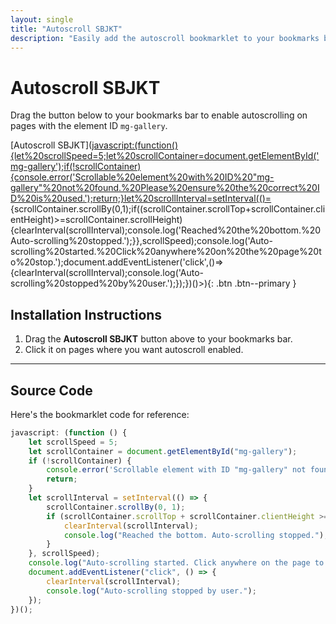 ```yaml
---
layout: single
title: "Autoscroll SBJKT"
description: "Easily add the autoscroll bookmarklet to your bookmarks bar"
---
```


# Autoscroll SBJKT

Drag the button below to your bookmarks bar to enable autoscrolling on pages with the element ID `mg-gallery`.

[Autoscroll SBJKT](<javascript:(function(){let%20scrollSpeed=5;let%20scrollContainer=document.getElementById('mg-gallery');if(!scrollContainer){console.error('Scrollable%20element%20with%20ID%20"mg-gallery"%20not%20found.%20Please%20ensure%20the%20correct%20ID%20is%20used.');return;}let%20scrollInterval=setInterval(()=>{scrollContainer.scrollBy(0,1);if((scrollContainer.scrollTop+scrollContainer.clientHeight)>=scrollContainer.scrollHeight){clearInterval(scrollInterval);console.log('Reached%20the%20bottom.%20Auto-scrolling%20stopped.');}},scrollSpeed);console.log('Auto-scrolling%20started.%20Click%20anywhere%20on%20the%20page%20to%20stop.');document.addEventListener('click',()=>{clearInterval(scrollInterval);console.log('Auto-scrolling%20stopped%20by%20user.');});})()>){: .btn .btn--primary }

## Installation Instructions

1. Drag the **Autoscroll SBJKT** button above to your bookmarks bar.
2. Click it on pages where you want autoscroll enabled.

---

## Source Code

Here's the bookmarklet code for reference:

```javascript
javascript: (function () {
    let scrollSpeed = 5;
    let scrollContainer = document.getElementById("mg-gallery");
    if (!scrollContainer) {
        console.error('Scrollable element with ID "mg-gallery" not found. Please ensure the correct ID is used.');
        return;
    }
    let scrollInterval = setInterval(() => {
        scrollContainer.scrollBy(0, 1);
        if (scrollContainer.scrollTop + scrollContainer.clientHeight >= scrollContainer.scrollHeight) {
            clearInterval(scrollInterval);
            console.log("Reached the bottom. Auto-scrolling stopped.");
        }
    }, scrollSpeed);
    console.log("Auto-scrolling started. Click anywhere on the page to stop.");
    document.addEventListener("click", () => {
        clearInterval(scrollInterval);
        console.log("Auto-scrolling stopped by user.");
    });
})();
```
